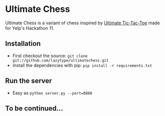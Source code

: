 # Ultimate Chess

Ultimate Chess is a variant of chess inspired by [Ultimate Tic-Tac-Toe](http://mathwithbaddrawings.com/2013/06/16/ultimate-tic-tac-toe) made for Yelp's Hackathon 11.

## Installation

* First checkout the source: `git clone git://github.com/lazytype/ultimatechess.git`
* Install the dependencies with pip: `pip install -r requirements.txt`

## Run the server

* Easy as `python server.py --port=8888`

## To be continued...
